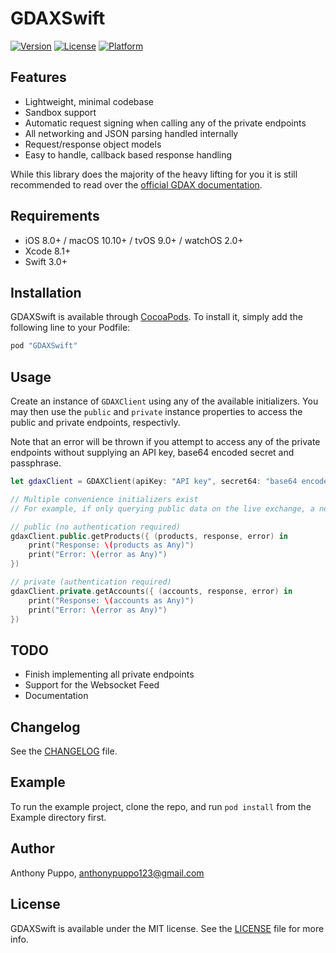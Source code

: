 # GDAXSwift

[![Version](https://img.shields.io/cocoapods/v/GDAXSwift.svg?style=flat)](http://cocoapods.org/pods/GDAXSwift)
[![License](https://img.shields.io/cocoapods/l/GDAXSwift.svg?style=flat)](http://cocoapods.org/pods/GDAXSwift)
[![Platform](https://img.shields.io/cocoapods/p/GDAXSwift.svg?style=flat)](http://cocoapods.org/pods/GDAXSwift)

## Features

* Lightweight, minimal codebase
* Sandbox support
* Automatic request signing when calling any of the private endpoints
* All networking and JSON parsing handled internally
* Request/response object models
* Easy to handle, callback based response handling

While this library does the majority of the heavy lifting for you it is still recommended to read over the [official GDAX documentation](https://docs.gdax.com/).

## Requirements

* iOS 8.0+ / macOS 10.10+ / tvOS 9.0+ / watchOS 2.0+
* Xcode 8.1+
* Swift 3.0+

## Installation

GDAXSwift is available through [CocoaPods](http://cocoapods.org). To install
it, simply add the following line to your Podfile:

```ruby
pod "GDAXSwift"
```

## Usage

Create an instance of `GDAXClient` using any of the available initializers. You may then use the `public` and `private` instance properties to access the public and private endpoints, respectivly.

Note that an error will be thrown if you attempt to access any of the private endpoints without supplying an API key, base64 encoded secret and passphrase.

```swift
let gdaxClient = GDAXClient(apiKey: "API key", secret64: "base64 encoded secret", passphrase: "passphrase", isSandbox: false)

// Multiple convenience initializers exist
// For example, if only querying public data on the live exchange, a new client may be constructed as GDAXClient()

// public (no authentication required)
gdaxClient.public.getProducts({ (products, response, error) in
	print("Response: \(products as Any)")
	print("Error: \(error as Any)")
})

// private (authentication required)
gdaxClient.private.getAccounts({ (accounts, response, error) in
	print("Response: \(accounts as Any)")
	print("Error: \(error as Any)")
})
```

## TODO

* Finish implementing all private endpoints
* Support for the Websocket Feed
* Documentation

## Changelog

See the [CHANGELOG](./CHANGELOG) file.

## Example

To run the example project, clone the repo, and run `pod install` from the Example directory first.

## Author

Anthony Puppo, anthonypuppo123@gmail.com

## License

GDAXSwift is available under the MIT license. See the [LICENSE](./LICENSE) file for more info.
